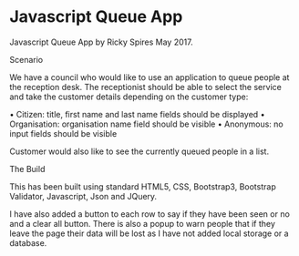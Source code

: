 # Javascript Queue App
Javascript Queue App by Ricky Spires May 2017.


Scenario

We have a council 
who would like to use an application to queue people at the reception 
desk. The receptionist should be able to select the service and 
take the customer details depending on the customer type:

• Citizen: title, first name and last name fields should be displayed
• Organisation: organisation name field should be visible
• Anonymous: no input fields should be visible

Customer would also like to see the currently queued people in a list.


The Build

This has been built using standard HTML5, CSS, Bootstrap3, Bootstrap Validator, Javascript, Json and JQuery.

I have also added a button to each row to say if they have been seen or no and a clear all button. There is also a popup to warn people that if they leave the page their data will be lost as I have not added local storage or a database.

